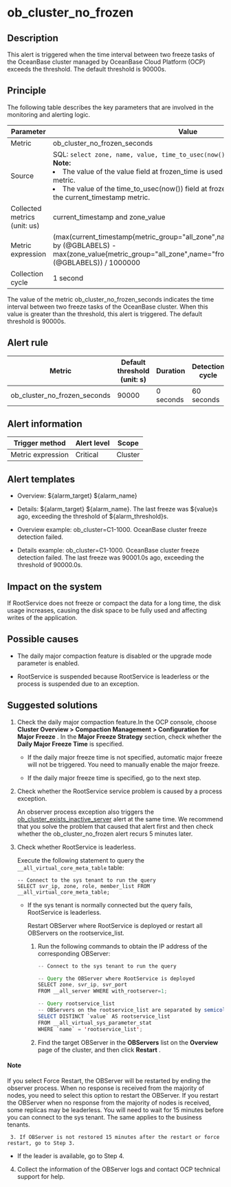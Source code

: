 ob_cluster_no_frozen
=========================================



**Description**
------------------------------------

This alert is triggered when the time interval between two freeze tasks of the OceanBase cluster managed by OceanBase Cloud Platform (OCP) exceeds the threshold. The default threshold is 90000s.

Principle
------------------------------

The following table describes the key parameters that are involved in the monitoring and alerting logic.


|          Parameter           |                                                                                                                                                                                                                              Value                                                                                                                                                                                                                               |
|------------------------------|------------------------------------------------------------------------------------------------------------------------------------------------------------------------------------------------------------------------------------------------------------------------------------------------------------------------------------------------------------------------------------------------------------------------------------------------------------------|
| Metric                       | ob_cluster_no_frozen_seconds                                                                                                                                                                                                                                                                                                                                                                                                                                     |
| Source                       | SQL:  ```select zone, name, value, time_to_usec(now()) from __all_zone; ```  </br>**Note:**  <li> The value of the value field at frozen_time is used as the value of the zone_value metric.   </li><li> The value of the time_to_usec(now()) field at frozen_time is used as the value of the current_timestamp metric.</li>    |
| Collected metrics (unit: us) | current_timestamp and zone_value                                                                                                                                                                                                                                                                                                                                                                                                                                 |
| Metric expression            | (max(current_timestamp{metric_group="all_zone",name="frozen_time",@LABELS}) by (@GBLABELS) - max(zone_value{metric_group="all_zone",name="frozen_time",@LABELS}) by (@GBLABELS)) / 1000000                                                                                                                                                                                                                                                                       |
| Collection cycle             | 1 second                                                                                                                                                                                                                                                                                                                                                                                                                                                         |



The value of the metric ob_cluster_no_frozen_seconds indicates the time interval between two freeze tasks of the OceanBase cluster. When this value is greater than the threshold, this alert is triggered. The default threshold is 90000s.

**Alert rule**
-----------------------------------



|            Metric            | Default threshold (unit: s) | Duration  | Detection cycle | Time before clearance |
|------------------------------|-----------------------------|-----------|-----------------|-----------------------|
| ob_cluster_no_frozen_seconds | 90000                       | 0 seconds | 60 seconds      | 5 minutes             |



**Alert information**
------------------------------------------



|  Trigger method   | Alert level |  Scope  |
|-------------------|-------------|---------|
| Metric expression | Critical    | Cluster |



**Alert templates**
----------------------------------------

* Overview: \${alarm_target} \${alarm_name}



* Details: \${alarm_target} \${alarm_name}. The last freeze was \${value}s ago, exceeding the threshold of ${alarm_threshold}s.



* Overview example: ob_cluster=C1-1000. OceanBase cluster freeze detection failed.



* Details example: ob_cluster=C1-1000. OceanBase cluster freeze detection failed. The last freeze was 90001.0s ago, exceeding the threshold of 90000.0s.






**Impact on the system**
---------------------------------------------

If RootService does not freeze or compact the data for a long time, the disk usage increases, causing the disk space to be fully used and affecting writes of the application.

**Possible causes**
----------------------------------------

* The daily major compaction feature is disabled or the upgrade mode parameter is enabled.



* RootService is suspended because RootService is leaderless or the process is suspended due to an exception.






**Suggested solutions**
--------------------------------------------

1. Check the daily major compaction feature.In the OCP console, choose **Cluster Overview \> Compaction Management \> Configuration for Major Freeze** . In the **Major Freeze Strategy** section, check whether the **Daily Major Freeze Time** is specified.
   * If the daily major freeze time is not specified, automatic major freeze will not be triggered. You need to manually enable the major freeze.



   * If the daily major freeze time is specified, go to the next step.






2. Check whether the RootService service problem is caused by a process exception.

   An observer process exception also triggers the [ob_cluster_exists_inactive_server](../2.ob-alert/3.ob_cluster_exists_inactive_server-ob-the-cluster-is-not-working.md) alert at the same time. We recommend that you solve the problem that caused that alert first and then check whether the ob_cluster_no_frozen alert recurs 5 minutes later.


3. Check whether RootService is leaderless.

   Execute the following statement to query the `__all_virtual_core_meta_table` table:

   ```unknow
   -- Connect to the sys tenant to run the query
   SELECT svr_ip, zone, role, member_list FROM __all_virtual_core_meta_table;
   ```


   * If the sys tenant is normally connected but the query fails, RootService is leaderless.

     Restart OBServer where RootService is deployed or restart all OBServers on the rootservice_list.
     1. Run the following commands to obtain the IP address of the corresponding OBServer:

        ```java
        -- Connect to the sys tenant to run the query

        -- Query the OBServer where RootService is deployed
        SELECT zone, svr_ip, svr_port
        FROM __all_server WHERE with_rootserver=1;

        -- Query rootservice_list
        -- OBServers on the rootservice_list are separated by semicolons (;). Each part represents an OBServer.
        SELECT DISTINCT `value` AS rootservice_list
        FROM __all_virtual_sys_parameter_stat
        WHERE `name` = 'rootservice_list';
        ```



     2. Find the target OBServer in the **OBServers** list on the **Overview** page of the cluster, and then click **Restart** .

  <main id="notice" type='explain'>
    <h4>Note</h4>
    <p>If you select Force Restart, the OBServer will be restarted by ending the observer process. When no response is received from the majority of nodes, you need to select this option to restart the OBServer. If you restart the OBServer when no response from the majority of nodes is received, some replicas may be leaderless. You will need to wait for 15 minutes before you can connect to the sys tenant. The same applies to the business tenants.</p>
  </main>


     3. If OBServer is not restored 15 minutes after the restart or force restart, go to Step 3.






   * If the leader is available, go to Step 4.






4. Collect the information of the OBServer logs and contact OCP technical support for help.





